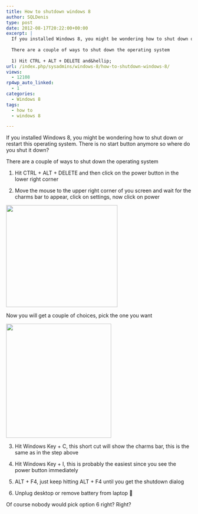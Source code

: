 ```yaml
---
title: How to shutdown windows 8
author: SQLDenis
type: post
date: 2012-08-17T20:22:00+00:00
excerpt: |
  If you installed Windows 8, you might be wondering how to shut down or restart this operating system. There is no more start button so where do you start?
  
  There are a couple of ways to shut down the operating system
  
  1) Hit CTRL + ALT + DELETE and&hellip;
url: /index.php/sysadmins/windows-8/how-to-shutdown-windows-8/
views:
  - 12108
rp4wp_auto_linked:
  - 1
categories:
  - Windows 8
tags:
  - how to
  - windows 8

---
```

If you installed Windows 8, you might be wondering how to shut down or restart this operating system. There is no start button anymore so where do you shut it down?

There are a couple of ways to shut down the operating system

1) Hit CTRL + ALT + DELETE and then click on the power button in the lower right corner

2) Move the mouse to the upper right corner of you screen and wait for the charms bar to appear, click on settings, now click on power

<div class="image_block">
  <a href="/wp-content/uploads/blogs/SysAdmins/Win8pic2.png?mtime=1345241321"><img alt="" src="/wp-content/uploads/blogs/SysAdmins/Win8pic2.png?mtime=1345241321" width="302" height="277" /></a>
</div>

Now you will get a couple of choices, pick the one you want

<div class="image_block">
  <a href="/wp-content/uploads/blogs/SysAdmins/Win8pic3.png?mtime=1345241327"><img alt="" src="/wp-content/uploads/blogs/SysAdmins/Win8pic3.png?mtime=1345241327" width="285" height="310" /></a>
</div>

3) Hit Windows Key + C, this short cut will show the charms bar, this is the same as in the step above

4) Hit Windows Key + I, this is probably the easiest since you see the power button immediately

5) ALT + F4, just keep hitting ALT + F4 until you get the shutdown dialog

6) Unplug desktop or remove battery from laptop 🙂
  
Of course nobody would pick option 6 right? Right?